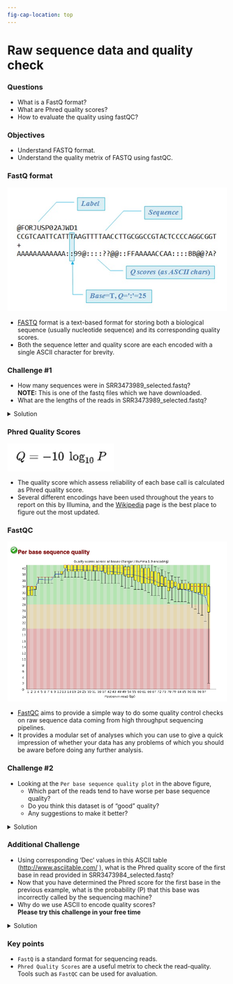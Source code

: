 ```yaml
---
fig-cap-location: top
---
```


# **Raw sequence data and quality check**


<div class="questions">

### **Questions**

- What is a FastQ format?
- What are Phred quality scores?
- How to evaluate the quality using fastQC?
</div>  

<div class="objectives">

### **Objectives**

- Understand FASTQ format.
- Understand the quality metrix of FASTQ using fastQC.
</div>  



### **FastQ format**

![](/fig/fastq_format.jpg)

- [FASTQ](https://en.wikipedia.org/wiki/FASTQ_format) format is a text-based format for storing both a biological sequence (usually nucleotide sequence) and its corresponding quality scores.
- Both the sequence letter and quality score are each encoded with a single ASCII character for brevity.


<div class="challenge">

### **Challenge #1**
- How many sequences were in SRR3473989_selected.fastq? 
<br>**NOTE:** This is one of the fastq files which we have downloaded. 
- What are the lengths of the reads in SRR3473989_selected.fastq?


<details>
<summary>Solution</summary>
- There are `104,404` sequences in the file SRR3473989_selected.fastq.
- The reads in the file SRR3473989_selected.fastq are of length `100 bp`.

</details>
</div>  



### **Phred Quality Scores**

![](/fig/Phred_short.png)

- The quality score which assess reliability of each base call is calculated as Phred quality score.
- Several different encodings have been used throughout the years to report on this by Illumina, and the [Wikipedia](https://en.wikipedia.org/wiki/FASTQ_format) page is the best place to figure out the most updated.


### **FastQC**

![](/fig/fastqQC.png)

- [FastQC](https://www.bioinformatics.babraham.ac.uk/projects/fastqc/) aims to provide a simple way to do some quality control checks on raw sequence data coming from high throughput sequencing pipelines.
- It provides a modular set of analyses which you can use to give a quick impression of whether your data has any problems of which you should be aware before doing any further analysis.



<div class="challenge">

### **Challenge #2**
- Looking at the `Per base sequence quality plot` in the above figure, 
    - Which part of the reads tend to have worse per base sequence quality? 
    - Do you think this dataset is of “good” quality? 
    - Any suggestions to make it better?

<details>
<summary>Solution</summary>
- Reads which tend to have worse per base sequence quality are towards the right hand side (3'-end).
- The color coding separates out regions of good quality (Red Q>28) from the rest. Overall yes, as most of the regions of the reads show quality values in `red`.
- We can trim the bases towards the 3'-end and hope to improve the overall read-quality. But trimming by quality for RNA-seq data has its pros and cons.

</details>
</div>  




<div class="challenge">

### **Additional Challenge**
- Using corresponding ‘Dec’ values in this ASCII table (http://www.asciitable.com/ ), what is the Phred quality score of the first base in read provided in SRR3473984_selected.fastq?
- Now that you have determined the Phred score for the first base in the previous example, what is the probability (P) that this base was incorrectly called by the sequencing machine?
- Why do we use ASCII to encode quality scores?
    <br>**Please try this challenge in your free time**

<details>
<summary>Solution</summary>
My solution is here

</details>
</div>  




<div class="keypoints">

### Key points
- `FastQ` is a standard format for sequencing reads.
- `Phred Quality Scores` are a useful metrix to check the read-quality. Tools such as `FastQC` can be used for avaluation. 

</div>  

